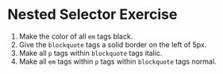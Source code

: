 # Nested Selector Exercise

1. Make the color of all `em` tags black.
2. Give the `blockquote` tags a solid border on the left of 5px.
3. Make all `p` tags within `blockquote` tags italic.
4. Make all `em` tags within `p` tags within `blockquote` tags normal.
